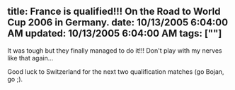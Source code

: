 title: France is qualified!!! On the Road to World Cup 2006 in Germany.
date: 10/13/2005 6:04:00 AM
updated: 10/13/2005 6:04:00 AM
tags: [""]
---
It was tough but they finally managed to do it!!! Don't play with my nerves 
like that again...

Good luck to Switzerland for the next two qualification matches (go Bojan, go 
;).
